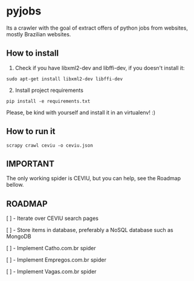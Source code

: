 pyjobs
======

Its a crawler with the goal of extract offers of python jobs from websites, mostly Brazilian websites.

How to install
---------------

1) Check if you have libxml2-dev and libffi-dev, if you doesn't install it:

```sudo apt-get install libxml2-dev libffi-dev```

2) Install project requirements

```pip install -e requirements.txt```

Please, be kind with yourself and install it in an virtualenv! :)

How to run it
--------------

```scrapy crawl ceviu -o ceviu.json```

IMPORTANT
---------

The only working spider is CEVIU, but you can help, see the Roadmap bellow.

ROADMAP
-------

[ ] - Iterate over CEVIU search pages

[ ] - Store items in database, preferably a NoSQL database such as MongoDB

[ ] - Implement Catho.com.br spider

[ ] - Implement Empregos.com.br spider

[ ] - Implement Vagas.com.br spider
